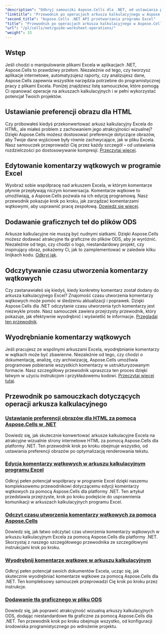 ```yaml
---
"description": "Odkryj samouczki Aspose.Cells dla .NET, od ustawiania preferencji obrazów dla HTML po dodawanie graficznych teł w ODS. Ucz się z przewodnikami krok po kroku."
"linktitle": "Przewodnik po operacjach arkusza kalkulacyjnego w Aspose.Cells dla platformy .NET"
"second_title": "Aspose.Cells .NET API przetwarzania programu Excel"
"title": "Przewodnik po operacjach arkusza kalkulacyjnego w Aspose.Cells dla platformy .NET"
"url": "/pl/cells/net/guide-worksheet-operations/"
"weight": 33
---
```


## Wstęp

Jeśli chodzi o manipulowanie plikami Excela w aplikacjach .NET, Aspose.Cells to prawdziwy przełom. Niezależnie od tego, czy tworzysz aplikacje internetowe, automatyzujesz raporty, czy analizujesz dane, Aspose.Cells zapewnia wszystkie narzędzia potrzebne do programistycznej pracy z plikami Excela. Poniżej znajdziesz listę samouczków, które pomogą Ci opanować operacje na arkuszach kalkulacyjnych i w pełni wykorzystać potencjał Twoich projektów.

## Ustawianie preferencji obrazu dla HTML 
 
Czy próbowałeś kiedyś przekonwertować arkusz kalkulacyjny Excela do HTML, ale miałeś problem z zachowaniem jego atrakcyjności wizualnej? Dzięki Aspose.Cells możesz dostosować preferencje dotyczące obrazów, aby Twoje dane wyjściowe były równie zachwycające, jak w pliku Excela. Nasz samouczek przeprowadzi Cię przez każdy szczegół – od ustawiania rozdzielczości po dostosowywanie kompresji. [Przeczytaj więcej](./setting-image-preferences/).

## Edytowanie komentarzy wątkowych w programie Excel 
 
Wyobraź sobie współpracę nad arkuszem Excela, w którym komentarze płynnie przepływają niczym konwersacja. Komentarze wątkowe to umożliwiają, a Aspose.Cells pozwala na ich edycję programową. Nasz przewodnik pokazuje krok po kroku, jak zarządzać komentarzami wątkowymi, aby usprawnić pracę zespołową. [Dowiedz się więcej](./editing-threaded-comments/).

## Dodawanie graficznych teł do plików ODS
  
Arkusze kalkulacyjne nie muszą być nudnymi siatkami. Dzięki Aspose.Cells możesz dodawać atrakcyjne tła graficzne do plików ODS, aby je wyróżnić. Niezależnie od tego, czy chodzi o logo, niestandardowy projekt, czy inspirujący obraz, pokażemy Ci, jak to zaimplementować w zaledwie kilku linijkach kodu. [Odkryj jak](./adding-graphic-background-in-ods-file/).

## Odczytywanie czasu utworzenia komentarzy wątkowych  

Czy zastanawiałeś się kiedyś, kiedy konkretny komentarz został dodany do arkusza kalkulacyjnego Excel? Znajomość czasu utworzenia komentarzy wątkowych może pomóc w śledzeniu aktualizacji i poprawek. Dzięki Aspose.Cells dla .NET odczytanie czasu utworzenia tych komentarzy jest niezwykle proste. Nasz samouczek zawiera przejrzysty przewodnik, który pokazuje, jak efektywnie wyodrębnić i wyświetlić te informacje. [Przeglądaj ten przewodnik](./read-created-time-of-threaded-comment/).

## Wyodrębnianie komentarzy wątkowych  

Jeśli pracujesz ze wspólnymi arkuszami Excela, wyodrębnianie komentarzy w wątkach może być zbawienne. Niezależnie od tego, czy chodzi o dokumentację, analizę, czy archiwizację, Aspose.Cells umożliwia programowe pobieranie wszystkich komentarzy w ustrukturyzowanym formacie. Nasz szczegółowy przewodnik upraszcza ten proces dzięki łatwym w użyciu instrukcjom i przykładowemu kodowi. [Przeczytaj więcej tutaj](./extract-threaded-comments/).

## Przewodnik po samouczkach dotyczących operacji arkusza kalkulacyjnego
### [Ustawianie preferencji obrazów dla HTML za pomocą Aspose.Cells w .NET](./setting-image-preferences/)
Dowiedz się, jak skutecznie konwertować arkusze kalkulacyjne Excela na atrakcyjne wizualnie strony internetowe HTML za pomocą Aspose.Cells dla platformy .NET. Ten przewodnik krok po kroku obejmuje wszystko, od ustawiania preferencji obrazów po optymalizację renderowania tekstu.
### [Edycja komentarzy wątkowych w arkuszu kalkulacyjnym programu Excel](./editing-threaded-comments/)
Odkryj pełen potencjał współpracy w programie Excel dzięki naszemu kompleksowemu przewodnikowi dotyczącemu edycji komentarzy wątkowych za pomocą Aspose.Cells dla platformy .NET. Ten artykuł przedstawia przejrzyste, krok po kroku podejście do usprawnienia komunikacji w arkuszach kalkulacyjnych programu Excel.
### [Odczyt czasu utworzenia komentarzy wątkowych za pomocą Aspose.Cells](./read-created-time-of-threaded-comment/)
Dowiedz się, jak łatwo odczytać czas utworzenia komentarzy wątkowych w arkuszu kalkulacyjnym Excela za pomocą Aspose.Cells dla platformy .NET. Skorzystaj z naszego szczegółowego przewodnika ze szczegółowymi instrukcjami krok po kroku.
### [Wyodrębnij komentarze wątkowe w arkuszu kalkulacyjnym](./extract-threaded-comments/)
Odkryj pełen potencjał swoich dokumentów Excela, ucząc się, jak skutecznie wyodrębniać komentarze wątkowe za pomocą Aspose.Cells dla .NET. Ten kompleksowy samouczek przeprowadzi Cię krok po kroku przez instrukcje.
### [Dodawanie tła graficznego w pliku ODS](./adding-graphic-background-in-ods-file/)
Dowiedz się, jak poprawić atrakcyjność wizualną arkuszy kalkulacyjnych ODS, dodając niestandardowe tła graficzne za pomocą Aspose.Cells dla .NET. Ten przewodnik krok po kroku obejmuje wszystko, od konfiguracji środowiska programistycznego po wdrożenie projektu.